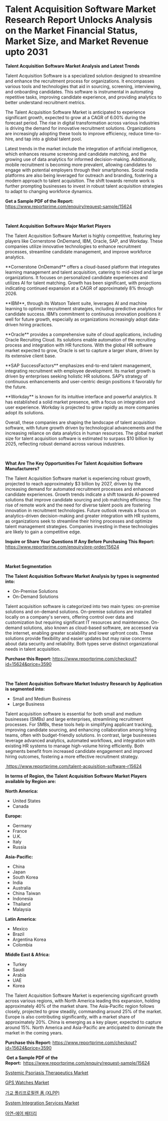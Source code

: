 <p><h1>Talent Acquisition Software Market Research Report Unlocks Analysis on the Market Financial Status, Market Size, and Market Revenue upto 2031</h1></p><p><strong>Talent Acquisition Software Market Analysis and Latest Trends</strong></p>
<p><p>Talent Acquisition Software is a specialized solution designed to streamline and enhance the recruitment process for organizations. It encompasses various tools and technologies that aid in sourcing, screening, interviewing, and onboarding candidates. This software is instrumental in automating repetitive tasks, improving candidate experience, and providing analytics to better understand recruitment metrics.</p><p>The Talent Acquisition Software Market is anticipated to experience significant growth, expected to grow at a CAGR of 6.00% during the forecast period. The rise in digital transformation across various industries is driving the demand for innovative recruitment solutions. Organizations are increasingly adopting these tools to improve efficiency, reduce time-to-hire, and tap into a global talent pool.</p><p>Latest trends in the market include the integration of artificial intelligence, which enhances resume screening and candidate matching, and the growing use of data analytics for informed decision-making. Additionally, mobile recruitment is becoming more prevalent, allowing candidates to engage with potential employers through their smartphones. Social media platforms are also being leveraged for outreach and branding, fostering a modern approach to talent acquisition. The shift towards remote work is further prompting businesses to invest in robust talent acquisition strategies to adapt to changing workforce dynamics.</p></p>
<p><strong>Get a Sample PDF of the Report:&nbsp;</strong> <a href="https://www.reportprime.com/enquiry/request-sample/15624">https://www.reportprime.com/enquiry/request-sample/15624</a></p>
<p>&nbsp;</p>
<p><strong>Talent Acquisition Software Major Market Players</strong></p>
<p><p>The Talent Acquisition Software Market is highly competitive, featuring key players like Cornerstone OnDemand, IBM, Oracle, SAP, and Workday. These companies utilize innovative technologies to enhance recruitment processes, streamline candidate management, and improve workforce analytics.</p><p>**Cornerstone OnDemand** offers a cloud-based platform that integrates learning management and talent acquisition, catering to mid-sized and large organizations. It focuses on personalized candidate experiences and utilizes AI for talent matching. Growth has been significant, with projections indicating continued expansion at a CAGR of approximately 8% through 2026.</p><p>**IBM**, through its Watson Talent suite, leverages AI and machine learning to optimize recruitment strategies, including predictive analytics for candidate success. IBM’s commitment to continuous innovation positions it well for future growth, especially as organizations increasingly adopt data-driven hiring practices.</p><p>**Oracle** provides a comprehensive suite of cloud applications, including Oracle Recruiting Cloud. Its solutions enable automation of the recruiting process and integration with HR functions. With the global HR software market expected to grow, Oracle is set to capture a larger share, driven by its extensive client base.</p><p>**SAP SuccessFactors** emphasizes end-to-end talent management, integrating recruitment with employee development. Its market growth is driven by enterprises seeking holistic HR solutions. SAP’s strategy of continuous enhancements and user-centric design positions it favorably for the future.</p><p>**Workday** is known for its intuitive interface and powerful analytics. It has established a solid market presence, with a focus on integration and user experience. Workday is projected to grow rapidly as more companies adopt its solutions.</p><p>Overall, these companies are shaping the landscape of talent acquisition software, with future growth driven by technological advancements and the increasing reliance on data analytics in human resources. The global market size for talent acquisition software is estimated to surpass $10 billion by 2025, reflecting robust demand across various industries.</p></p>
<p>&nbsp;</p>
<p><strong>What Are The Key Opportunities For Talent Acquisition Software Manufacturers?</strong></p>
<p><p>The Talent Acquisition Software market is experiencing robust growth, projected to reach approximately $3 billion by 2027, driven by the increasing demand for automated recruitment processes and enhanced candidate experiences. Growth trends indicate a shift towards AI-powered solutions that improve candidate sourcing and job matching efficiency. The rise of remote work and the need for diverse talent pools are fostering innovation in recruitment technologies. Future outlook reveals a focus on analytics-driven decision-making and greater integration with HR systems, as organizations seek to streamline their hiring processes and optimize talent management strategies. Companies investing in these technologies are likely to gain a competitive edge.</p></p>
<p><strong>Inquire or Share Your Questions If Any Before Purchasing This Report:</strong> <a href="https://www.reportprime.com/enquiry/pre-order/15624">https://www.reportprime.com/enquiry/pre-order/15624</a></p>
<p>&nbsp;</p>
<p><strong>Market Segmentation</strong></p>
<p><strong>The Talent Acquisition Software Market Analysis by types is segmented into:</strong></p>
<p><ul><li>On-Premise Solutions</li><li>On-Demand Solutions</li></ul></p>
<p><p>Talent acquisition software is categorized into two main types: on-premise solutions and on-demand solutions. On-premise solutions are installed locally on a company's servers, offering control over data and customization but requiring significant IT resources and maintenance. On-demand solutions, also known as cloud-based software, are accessed via the internet, enabling greater scalability and lower upfront costs. These solutions provide flexibility and easier updates but may raise concerns about data security and reliability. Both types serve distinct organizational needs in talent acquisition.</p></p>
<p><strong>Purchase this Report:&nbsp;</strong><a href="https://www.reportprime.com/checkout?id=15624&price=3590">https://www.reportprime.com/checkout?id=15624&price=3590</a></p>
<p>&nbsp;</p>
<p><strong>The Talent Acquisition Software Market Industry Research by Application is segmented into:</strong></p>
<p><ul><li>Small and Medium Business</li><li>Large Business</li></ul></p>
<p><p>Talent acquisition software is essential for both small and medium businesses (SMBs) and large enterprises, streamlining recruitment processes. For SMBs, these tools help in simplifying applicant tracking, improving candidate sourcing, and enhancing collaboration among hiring teams, often with budget-friendly solutions. In contrast, large businesses leverage advanced analytics, automated workflows, and integration with existing HR systems to manage high-volume hiring efficiently. Both segments benefit from increased candidate engagement and improved hiring outcomes, fostering a more effective recruitment strategy.</p></p>
<p><a href="https://www.reportprime.com/talent-acquisition-software-r15624">&nbsp;https://www.reportprime.com/talent-acquisition-software-r15624</a></p>
<p><strong>In terms of Region, the Talent Acquisition Software Market Players available by Region are:</strong></p>
<p>
    <p> <strong> North America: </strong>
        <ul>
            <li>United States</li>
            <li>Canada</li>
        </ul>
        </p> 
    <p> <strong> Europe: </strong>
        <ul>
            <li>Germany</li>
            <li>France</li>
            <li>U.K.</li>
            <li>Italy</li>
            <li>Russia</li>
        </ul>
        </p> 
    <p> <strong> Asia-Pacific: </strong>
        <ul>
            <li>China</li>
            <li>Japan</li>
            <li>South Korea</li>
            <li>India</li>
            <li>Australia</li>
            <li>China Taiwan</li>
            <li>Indonesia</li>
            <li>Thailand</li>
            <li>Malaysia</li>
        </ul>
        </p> 
    <p> <strong> Latin America: </strong>
        <ul>
            <li>Mexico</li>
            <li>Brazil</li>
            <li>Argentina Korea</li>
            <li>Colombia</li>
        </ul>
        </p> 
    <p> <strong> Middle East & Africa: </strong>
        <ul>
            <li>Turkey</li>
            <li>Saudi</li>
            <li>Arabia</li>
            <li>UAE</li>
            <li>Korea</li>
        </ul>
    </p>
    </p>
<p><p>The Talent Acquisition Software Market is experiencing significant growth across various regions, with North America leading this expansion, holding approximately 40% of the market share. The Asia-Pacific region follows closely, projected to grow steadily, commanding around 25% of the market. Europe is also contributing significantly, with a market share of approximately 20%. China is emerging as a key player, expected to capture around 15%. North America and Asia-Pacific are anticipated to dominate the market in the coming years.</p></p>
<p><strong>Purchase this Report: </strong><a href="https://www.reportprime.com/checkout?id=15624&price=3590">https://www.reportprime.com/checkout?id=15624&price=3590</a></p>
<p>&nbsp;<strong>Get a Sample PDF of the Report:&nbsp;&nbsp;</strong><a href="https://www.reportprime.com/enquiry/request-sample/15624">https://www.reportprime.com/enquiry/request-sample/15624</a></p>
<p><strong></strong></p>
<p><p><a href="https://github.com/MoonZANDRA/Market-Research-Report-List-1/blob/main/systemic-psoriasis-therapeutics-market.md">Systemic Psoriasis Therapeutics Market</a></p><p><a href="https://medium.com/@marynelson695/in-the-gps-watches-market-the-main-focus-is-on-keeping-costs-low-and-getting-the-most-out-of-2b2fce9da1ea">GPS Watches Market</a></p><p><a href="https://medium.com/@sskccayi85/cross-linked-polypropylene-foam-xlpp-market-%EC%9D%98-%EA%B8%80%EB%A1%9C%EB%B2%8C-%EC%8B%9C%EC%9E%A5-%EA%B0%9C%EC%9A%94%EB%8A%94-%EC%A0%84-%EC%84%B8%EA%B3%84-%EB%B0%8F-%EC%A3%BC%EC%9A%94-%EC%8B%9C%EC%9E%A5%EC%9D%98-%EC%82%B0%EC%97%85%EC%97%90-%EC%98%81%ED%96%A5%EC%9D%84-%EB%AF%B8%EC%B9%98%EB%8A%94-%EC%A3%BC%EC%9A%94-%ED%8A%B8%EB%A0%8C%EB%93%9C%EC%97%90-%EB%8C%80%ED%95%9C-51d64a9438f8?postPublishedType=initial">가교 폴리프로필렌 폼 (XLPP)</a></p><p><a href="https://github.com/jordond5lezama/Market-Research-Report-List-1/blob/main/system-integration-services-market.md">System Integration Services Market</a></p><p><a href="https://medium.com/@sskccayi85/%EC%84%B8%EA%B3%84-zinc-air-batteries-market-%EC%9D%80-2024%EC%97%90%EC%84%9C-2031%EB%A1%9C-%EC%97%B0%ED%8F%89%EA%B7%A0-%EC%A6%9D%EA%B0%80%EC%9C%A8%EC%9D%84-%EB%B3%B4%EC%9D%BC-%EA%B2%83%EC%9C%BC%EB%A1%9C-%EC%98%88%EC%83%81%EB%90%A9%EB%8B%88%EB%8B%A4-e58847a043eb">아연-에어 배터리</a></p></p>